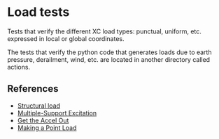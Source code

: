 # Load tests
Tests that verify the different XC load types\: punctual, uniform, etc. expressed in local or global coordinates.

The tests that verify the python code that generates loads due to earth pressure, derailment, wind, etc. are located in another directory called actions.

## References

- [Structural load](https://en.wikipedia.org/wiki/Structural_load)
- [Multiple-Support Excitation](https://portwooddigital.com/2021/08/29/multiple-support-excitation/)
- [Get the Accel Out](https://portwooddigital.com/2022/06/08/get-the-accel-out/)
- [Making a Point Load](https://portwooddigital.com/2023/11/27/making-a-point-load/)
